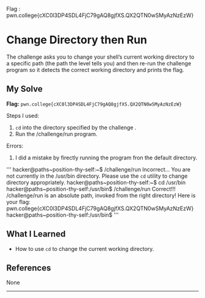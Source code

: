 Flag : pwn.college{cXC0l3DP4SDL4FjC79gAQ8gjfXS.QX2QTN0wSMyAzNzEzW}

# Change Directory then Run

The challenge asks you to change your shell’s current working directory to a specific path (the path the level tells you) and then re-run the challenge program so it detects the correct working directory and prints the flag.

## My Solve

**Flag:** `pwn.college{cXC0l3DP4SDL4FjC79gAQ8gjfXS.QX2QTN0wSMyAzNzEzW}`

Steps I used:

1. `cd` into the directory specified by the challenge .
2. Run the /challenge/run program.

Errors:
1. I did a mistake by firectly running the program fron the default directory.

'''
hacker@paths~position-thy-self:~$ /challenge/run
Incorrect...
You are not currently in the /usr/bin directory.
Please use the `cd` utility to change directory appropriately.
hacker@paths~position-thy-self:~$ cd /usr/bin
hacker@paths~position-thy-self:/usr/bin$ /challenge/run
Correct!!!
/challenge/run is an absolute path, invoked from the right directory!
Here is your flag:
pwn.college{cXC0l3DP4SDL4FjC79gAQ8gjfXS.QX2QTN0wSMyAzNzEzW}
hacker@paths~position-thy-self:/usr/bin$
'''

## What I Learned

* How to use `cd` to change the current working directory.

## References

None

---
